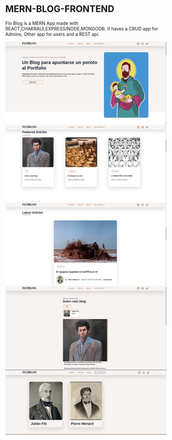 # MERN-BLOG-FRONTEND
Flo Blog is a MERN App made with REACT,CHAKRAUI,EXPRESS/NODE,MONGODB.
It haves a CRUD app for Admins, Other app  for users and a REST api.

![.](https://github.com/Flo-314/MERN-BLOG-FRONTEND/blob/main/images/1.png)
![.](https://github.com/Flo-314/MERN-BLOG-FRONTEND/blob/main/images/2.png)
![.](https://github.com/Flo-314/MERN-BLOG-FRONTEND/blob/main/images/3.png)
![.](https://github.com/Flo-314/MERN-BLOG-FRONTEND/blob/main/images/4.png)
![.](https://github.com/Flo-314/MERN-BLOG-FRONTEND/blob/main/images/6.png)
